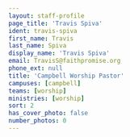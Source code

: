 ```yaml
---
layout: staff-profile
page_title: 'Travis Spiva'
ident: travis-spiva
first_name: Travis
last_name: Spiva
display_name: 'Travis Spiva'
email: TravisS@faithpromise.org
phone_ext: null
title: 'Campbell Worship Pastor'
campuses: [campbell]
teams: [worship]
ministries: [worship]
sort: 2
has_cover_photo: false
number_photos: 0
---
```


